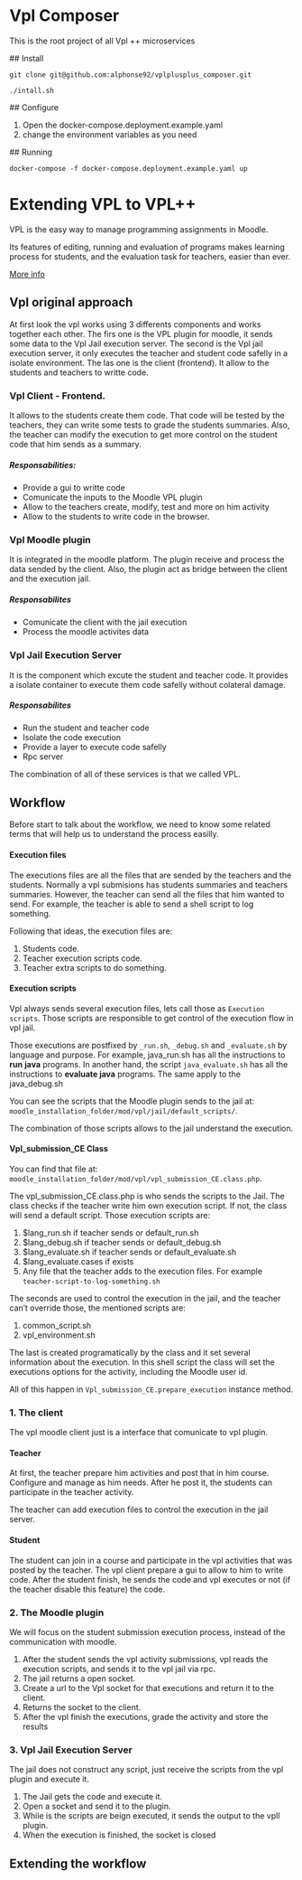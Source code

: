 # Vpl Composer

This is the root project of all Vpl ++ microservices

## Install 

`git clone git@github.com:alphonse92/vplplusplus_composer.git`

`./intall.sh`

## Configure 

1. Open the  docker-compose.deployment.example.yaml 
2. change the environment variables as you need

## Running

`docker-compose -f docker-compose.deployment.example.yaml up`


# Extending VPL to VPL++

VPL is the easy way to manage programming assignments in Moodle.

Its features of editing, running and evaluation of programs makes learning process for students, and the evaluation task for teachers, easier than ever.

[More info]([autor](https://vpl.dis.ulpgc.es/))

## Vpl original approach

At first look the vpl works using 3 differents components and works together each other.
The firs one is the VPL plugin for moodle, it sends some data to the Vpl Jail execution server. The second is the Vpl jail execution server, it only executes the teacher and student code safelly in a isolate environment. The las one is the client (frontend). It allow to the students and teachers to writte code.


### Vpl Client - Frontend.

It allows to the students create them code. That code will be tested by the teachers, they can write some tests to grade the students summaries. Also, the teacher can modify the execution to get more control on the student code that him sends as a summary.

##### Responsabilities:

- Provide a gui to writte code
- Comunicate the inputs to the Moodle VPL plugin
- Allow to the teachers create, modify, test and more on him activity
- Allow to the students to write code in the browser.

### Vpl Moodle plugin

It is integrated in the moodle platform. The plugin receive and process the data sended by the client. Also, the plugin act as bridge between the client and the execution jail.

##### Responsabilites

- Comunicate the client with the jail execution
- Process the moodle activites data


### Vpl Jail Execution Server

It is the component which excute the student and teacher code. It provides a isolate container to execute them code safelly without colateral damage. 

##### Responsabilites

- Run the student and teacher code
- Isolate the code execution
- Provide a layer to execute code safelly
- Rpc server

The combination of all of these services is that we called VPL. 

## Workflow

Before start to talk about the workflow, we need to know some related terms that will help us to understand the process easilly.

#### Execution files

The executions files are all the files that are sended by the teachers and the students. Normally a vpl submisions has students summaries and teachers summaries. However, the teacher can send all the files that him wanted to send. For example, the teacher is able to send a shell script to log something. 

Following that ideas, the execution files are:

1. Students code.
2. Teacher execution scripts code.
3. Teacher extra scripts to do something.

#### Execution scripts

Vpl always sends several execution files, lets call those as `Execution scripts`. Those scripts are responsible to get control of the execution flow in vpl jail. 

Those executions are postfixed by `_run.sh`, `_debug.sh` and `_evaluate.sh` by language and  purpose. For example,  java_run.sh has all the instructions to **run** **java** programs. In another hand, the script `java_evaluate.sh` has all the instructions to **evaluate java** programs. The same apply to the  java_debug.sh 

You can see the scripts that the Moodle plugin sends to the jail at: `moodle_installation_folder/mod/vpl/jail/default_scripts/`. 

The combination of those scripts allows to the jail understand the execution.

#### Vpl_submission_CE Class
 You can find that file at: 
`moodle_installation_folder/mod/vpl/vpl_submission_CE.class.php`. 

The vpl_submission_CE.class.php is who sends the scripts to the Jail. The class checks if the teacher write him own execution script. If not, the class will send a default script. Those execution scripts are:

1. $lang_run.sh if teacher sends or default_run.sh
2. $lang_debug.sh if teacher sends or default_debug.sh
3. $lang_evaluate.sh if teacher sends or default_evaluate.sh
4. $lang_evaluate.cases if exists
5. Any file that the teacher adds to the execution files. 
  For example `teacher-script-to-log-something.sh`

The seconds are used to control the execution in the jail, and the teacher can’t override those, the mentioned scripts are:

1. common_script.sh
2. vpl_environment.sh

The last is created programatically by the class and it set several information about the execution. In this shell script the class will set the executions options for the activity, including the Moodle user id. 

All of this happen in ```Vpl_submission_CE.prepare_execution``` instance method.

### 1. The client

The vpl moodle client just is a interface that comunicate to vpl plugin.

#### Teacher 

At first, the teacher prepare him activities and post that in him course. Configure and manage as him needs. After he post it, the students can participate in the teacher activity. 

The teacher can add execution files to control the execution in the jail server.

#### Student

The student can join in a course and participate in the vpl activities that was posted by the teacher. The vpl client prepare a gui to allow to him to write code. After the student finish, he sends the code and vpl executes or not (if the teacher disable this feature) the code.


### 2. The Moodle plugin

We will focus on the student submission execution process, instead of the communication with moodle.

1. After the student sends the vpl activity submissions, vpl reads the execution scripts, and sends it to the vpl jail via rpc. 
2. The jail returns a open socket.
3. Create a url to the Vpl socket for that executions and return it to the client.
4. Returns the socket to the client.
5. After the vpl finish the executions, grade the activity and store the results


### 3. Vpl Jail Execution Server

The jail does not construct any script, just receive the scripts from the vpl plugin and execute it. 

1. The Jail gets the code and execute it.
2. Open a socket and send it to the plugin.
3. While is the scripts are beign executed, it sends the output to the vpll plugin. 
4. When the execution is finished, the socket is closed


## Extending the workflow

